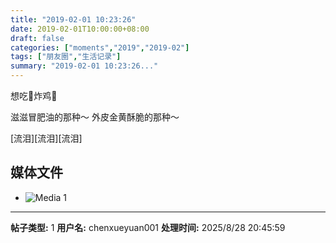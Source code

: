 ```yaml
---
title: "2019-02-01 10:23:26"
date: 2019-02-01T10:00:00+08:00
draft: false
categories: ["moments","2019","2019-02"]
tags: ["朋友圈","生活记录"]
summary: "2019-02-01 10:23:26..."
---
```


想吃🍗炸鸡🍗

滋滋冒肥油的那种～
外皮金黄酥脆的那种～

[流泪][流泪][流泪]

## 媒体文件

- ![Media 1](/Moments/photos/2019-02-01/201902011023260.jpg)

---

**帖子类型:** 1
**用户名:** chenxueyuan001
**处理时间:** 2025/8/28 20:45:59